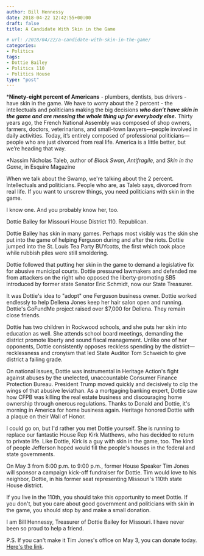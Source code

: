 ```yaml
---
author: Bill Hennessy
date: 2018-04-22 12:42:55+00:00
draft: false
title: A Candidate With Skin in the Game

# url: /2018/04/22/a-candidate-with-skin-in-the-game/
categories:
- Politics
tags:
- Dottie Bailey
- Politics 110
- Politics House
type: "post"
---
```





> 
***Ninety-eight percent of Americans** - plumbers, dentists, bus drivers - have skin in the game. We have to worry about the 2 percent - the intellectuals and politicians making the big decisions _**who don’t have skin in the game and are messing the whole thing up for everybody else.**_ Thirty years ago, the French National Assembly was composed of shop owners, farmers, doctors, veterinarians, and small-town lawyers—people involved in daily activities. Today, it’s entirely composed of professional politicians—people who are just divorced from real life. America is a little better, but we’re heading that way.

*Nassim Nicholas Taleb, author of _Black Swan_﻿, _Antifragile_﻿, and _Skin in the Game_﻿, in Esquire Magazine







When we talk about the Swamp, we're talking about the 2 percent. Intellectuals and politicians. People who are, as Taleb says, divorced from real life. If you want to unscrew things, you need politicians with skin in the game.







I know one. And you probably know her, too.







Dottie Bailey for Missouri House District 110. Republican.







Dottie Bailey has skin in many games. Perhaps most visibly was the skin she put into the game of helping Ferguson during and after the riots. Dottie jumped into the St. Louis Tea Party BUYcotts, the first which took place while rubbish piles were still smoldering.







Dottie followed that putting her skin in the game to demand a legislative fix for abusive municipal courts. Dottie pressured lawmakers and defended me from attackers on the right who opposed the liberty-promoting SB5 introduced by former state Senator Eric Schmidt, now our State Treasurer. 







It was Dottie's idea to "adopt" one Ferguson business owner. Dottie worked endlessly to help Dellena Jones keep her hair salon open and running. Dottie's GoFundMe project raised over $7,000 for Dellena. They remain close friends.







Dottie has two children in Rockwood schools, and she puts her skin into education as well. She attends school board meetings, demanding the district promote liberty and sound fiscal management. Unlike one of her opponents, Dottie consistently opposes reckless spending by the district—recklessness and cronyism that led State Auditor Tom Schweich to give district a failing grade. 







On national issues, Dottie was instrumental in Heritage Action's fight against abuses by the unelected, unaccountable Consumer Finance Protection Bureau. President Trump moved quickly and decisively to clip the wings of that abusive leviathan. As a mortgaging banking expert, Dottie saw how CFPB was killing the real estate business and discouraging home ownership through onerous regulations. Thanks to Donald and Dottie, it's morning in America for home business again. Heritage honored Dottie with a plaque on their Wall of Honor.







I could go on, but I'd rather you met Dottie yourself. She is running to replace our fantastic House Rep Kirk Matthews, who has decided to return to private life. Like Dottie, Kirk is a guy with skin in the game, too. The kind of people Jefferson hoped would fill the people's houses in the federal and state governments.







On May 3 from 6:00 p.m. to 9:00 p.m., former House Speaker Tim Jones will sponsor a campaign kick-off fundraiser for Dottie. Tim would love to his neighbor, Dottie, in his former seat representing Missouri's 110th state House district.











If you live in the 110th, you should take this opportunity to meet Dottie. If you don't, but you care about good government and politicians with skin in the game, you should stop by and make a small donation.







I am Bill Hennessy, Treasurer of Dottie Bailey for Missouri. I have never been so proud to help a friend.







P.S. If you can't make it Tim Jones's office on May 3, you can donate today. [Here's the link](https://dottiebailey.com/events). 



